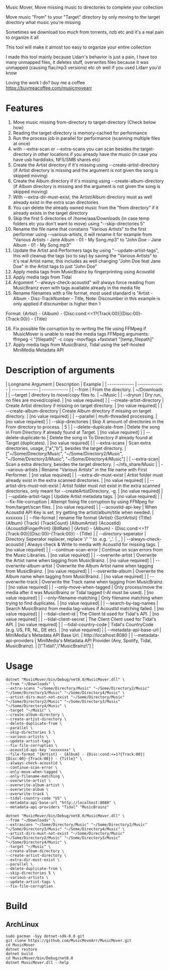 Music Mover, Move missing music to directories to complete your collection

Move music "From" to your "Target" directory by only moving to the target directory what music you're missing

Sometimes we download too much from torrents, nzb etc and it's a real pain to organize it all

This tool will make it almost too easy to organize your entire collection

I made this tool mainly because Lidarr's behavior is just a pain, I have too many unmapped files, it deletes stuff, overwrites files because it was unmapped (causing flac/mp3 versions) etc oh well if you used Lidarr you'd know

Loving the work I do? buy me a coffee https://buymeacoffee.com/musicmovearr

# Features
1. Move music missing from-directory to target-directory (Check below how)
2. Reading the target-directory is memory-cached for performance
3. Run the process job in parallel for performance (scanning multiple files at once)
4. with --extra-scan or --extra-scans you can scan besides the target-directory in other locations if you already have the music (in case you have usb harddisks, NFS/SMB shares etc)
5. Create the Artist directory if it's missing using --create-artist-directory (if Artist directory is missing and the argument is not given the song is skipped moving)
6. Create the Album directory if it's missing using --create-album-directory (if Album directory is missing and the argument is not given the song is skipped moving)
7. With --extra-dir-must-exist, the Artist/Album directory must as well already exist in the extra scan directories
8. You can delete the already owned music from the "from directory" if it already exists in the target directory
9. Skip the first 5 directories of /home/aaa/Downloads (in case temp folders etc you don't want to move) using "--skip-directories 5"
10. Rename the file name that constains "Various Artists" to the first performer using --various-artists, it will rename it for example from "Various Artists - Jane Album - 01 - My Song.mp3" to "John Doe - Jane Album - 01 - My Song.mp3"
11. Update the Artist and Performers tags by using "--update-artist-tags", this will cleanup the tags (so to say) by saving the "Various Artists" to it's real Artist name, this includes as well changing "John Doe feat Jane Doe" in the Artist tags to just "John Doe"
12. Apply media tags from MusicBrainz by fingerprinting using AcoustId
13. Apply media tags from Tidal
14. Argument "--always-check-acoustid" will always force reading from MusicBrainz even with tags available already in the media file
15. Rename filenames with a file format, most used standard is "Artist - Album - Disc-TrackNumber - Title, Note: Discnumber in this example is only applied if discnumber is higher then 1

Format: {Artist} - {Album} - {Disc:cond:<=1?{Track:00}|{Disc:00}-{Track:00}} - {Title}

16. Fix possible file corruption by re-writing the file using FFMpeg if MusicMover is unable to read the media tags
FFMpeg arguments: ffmpeg -i "[filepath]" -c copy -movflags +faststart "[temp_filepath]"
17. Apply media tags from MusicBrainz, Tidal using the self-hosted MiniMedia Metadata API 

# Description of arguments
| Longname Argument  | Description | Example |
| ------------- | ------------- | ------------- | ------------- |
| --from | From the directory. | ~/Downloads |
| --target | directory to move/copy files to. | ~/Music |
| --dryrun | Dry run, no files are moved/copied. | [no value required] |
| --create-artist-directory | Create Artist directory if missing on target directory. | [no value required] |
| --create-album-directory | Create Album directory if missing on target directory. | [no value required] |
| --parallel | multi-threaded processing. | [no value required] |
| --skip-directories | Skip X amount of directories in the From directory to process. | 5 |
| --delete-duplicate-from | Delete the song in From Directory if already found at Target. | [no value required] |
| --delete-duplicate-to | Delete the song in To Directory if already found at Target (duplicates). | [no value required] |
| --extra-scans | Scan extra directories, usage, ["a","b"], besides the target directory. | [\"\~/Some/Directory/Music\", \"\~/Some/Directory2/Music\", \"\~/Some/Directory3/Music\", \"\~/Some/Directory4/Music\"] |
| --extra-scan| Scan a extra directory, besides the target directory. | ~/nfs_share/Music |
| --various-artists | Rename "Various Artists" in the file name with First Performer. | [no value required] |
| --extra-dir-must-exist | Artist folder must already exist in the extra scanned directories. | [no value required] |
| --artist-dirs-must-not-exist | Artist folder must not exist in the extra scanned directories, only meant for --createArtistDirectory, -g. | [no value required] |
| --update-artist-tags | Update Artist metadata tags. | [no value required] |
| --fix-file-corruption | Attempt fixing file corruption by using FFMpeg for from/target/scan files. | [no value required] |
| --acoustid-api-key | When AcoustId API Key is set, try getting the artist/album/title when needed. | xxxxxxx |
| --file-format | rename file format {Artist} {SortArtist} {Title} {Album} {Track} {TrackCount} {AlbumArtist} {AcoustId} {AcoustIdFingerPrint} {BitRate} | {Artist} - {Album} - {Disc:cond:<=1?{Track:00}|{Disc:00}-{Track:00}} - {Title} |
| --directory-seperator | Directory Seperator replacer, replace '/' '\' to .e.g. '_'. | _ |
| --always-check-acoustid | Always check & Write to media with AcoustId for missing tags. | [no value required] |
| --continue-scan-error | Continue on scan errors from the Music Libraries. | [no value required] |
| --overwrite-artist | Overwrite the Artist name when tagging from MusicBrainz. | [no value required] |
| --overwrite-album-artist | Overwrite the Album Artist name when tagging from MusicBrainz. | [no value required] |
| --overwrite-album | Overwrite the Album name when tagging from MusicBrainz. | [no value required] |
| --overwrite-track | Overwrite the Track name when tagging from MusicBrainz. | [no value required] |
| --only-move-when-tagged | Only process/move the media after it was MusicBrainz or Tidal tagged (-AI must be used). | [no value required] |
| --only-filename-matching | Only filename matching when trying to find duplicates. | [no value required] |
| --search-by-tag-names | Search MusicBrainz from media tag-values if AcoustId matching failed. | [no value required] |
| --tidal-client-id | The Client Id used for Tidal's API. | [no value required] |
| --tidal-client-secret | The Client Client used for Tidal's API. | [no value required] |
| --tidal-country-code | Tidal's CountryCode (e.g. US, FR, NL, DE etc). | [no value required] |
| --metadata-api-base-url | MiniMedia's Metadata API Base Url. | http://localhost:8080 |
| --metadata-api-providers | MiniMedia's Metadata API Provider (Any, Spotify, Tidal, MusicBrainz). | [\\"Tidal\\",\\"MusicBrainz\\"] |


# Usage
```
dotnet "MusicMover/bin/Debug/net8.0/MusicMover.dll" \
--from "~/Downloads" \
--extra-scans "~/Some/Directory/Music" "~/Some/Directory2/Music" "~/Some/Directory3/Music" "~/Some/Directory4/Music" \
--artist-dirs-must-not-exist "~/Some/Directory/Music" "~/Some/Directory2/Music" "~/Some/Directory3/Music" "~/Some/Directory4/Music" \
--target "~/Music" \
--create-album-directory \
--create-artist-directory \
--delete-duplicate-from \
--parallel \
--skip-directories 5 \
--various-artists \
--update-artist-tags \
--fix-file-corruption \
--acoustid-api-key "xxxxxxxx" \
--file-format "{Artist} - {Album} - {Disc:cond:<=1?{Track:00}|{Disc:00}-{Track:00}} - {Title}" \
--always-check-acoustid \
--continue-scan-error \
--only-move-when-tagged \
--only-filename-matching \
--overwrite-artist \
--overwrite-album-artist \
--overwrite-album \
--overwrite-track \
--tidal-country-code "US" \
--metadata-api-base-url "http://localhost:8080" \
--metadata-api-providers "Tidal" "MusicBrainz"

```
```
dotnet "MusicMover/bin/Debug/net8.0/MusicMover.dll" \
--from "~/Downloads" \
--extrascans "~/Some/Directory/Music" "~/Some/Directory2/Music" "~/Some/Directory3/Music" "~/Some/Directory4/Music" \
--artist-dirs-must-not-exist "~/Some/Directory/Music" "~/Some/Directory2/Music" "~/Some/Directory3/Music" "~/Some/Directory4/Music" \
--target "~/Music" \
--create-album-directory \
--create-artist-directory \
--extra-dir-must-exist \
--parallel \
--delete-duplicate-from \
--skip-directories 5 \
--various-artists \
--update-artist-tags \
--fix-file-corruption
```

# Build
## ArchLinux
```
sudo pacman -Syy dotnet-sdk-8.0 git
git clone https://github.com/MusicMoveArr/MusicMover.git
cd MusicMover
dotnet restore
dotnet build
cd MusicMover/bin/Debug/net8.0
dotnet MusicMover.dll --help
```
